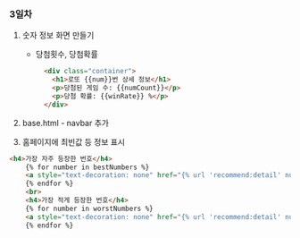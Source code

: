 ### 3일차

1. 숫자 정보 화면 만들기
   - 당첨횟수, 당첨확률
   
     ````html
       <div class="container">
         <h1>로또 {{num}}번 상세 정보</h1>
         <p>당첨된 게임 수: {{numCount}}</p>
         <p>당첨 확률: {{winRate}} %</p>
       </div>
     ````
   
     
   
2. base.html - navbar 추가

3. 홈페이지에 최빈값 등 정보 표시

````html
<h4>가장 자주 등장한 번호</h4>
    {% for number in bestNumbers %}
    <a style="text-decoration: none" href="{% url 'recommend:detail' number %}" class="ball">{{number}} </a>
    {% endfor %}
    <br>
    <h4>가장 적게 등장한 번호</h4>
    {% for number in worstNumbers %}
    <a style="text-decoration: none" href="{% url 'recommend:detail' number %}" class="ball">{{number}} </a>
    {% endfor %}
````


